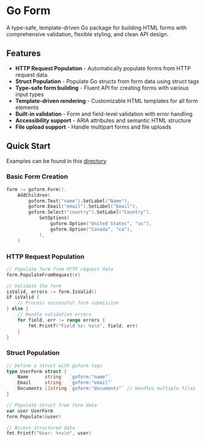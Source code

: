 # Go Form

A type-safe, template-driven Go package for building HTML forms with comprehensive validation, flexible styling, and clean API design.

## Features

- **HTTP Request Population** - Automatically populate forms from HTTP request data
- **Struct Population** - Populate Go structs from form data using struct tags
- **Type-safe form building** - Fluent API for creating forms with various input types
- **Template-driven rendering** - Customizable HTML templates for all form elements
- **Built-in validation** - Form and field-level validation with error handling
- **Accessibility support** - ARIA attributes and semantic HTML structure
- **File upload support** - Handle multipart forms and file uploads

## Quick Start

Examples can be found in this [directory](./examples/)

### Basic Form Creation

```go
form := goform.Form().
    AddChildren(
        goform.Text("name").SetLabel("Name"),
        goform.Email("email").SetLabel("Email"),
        goform.Select("country").SetLabel("Country").
            SetOptions(
                goform.Option("United States", "us"),
                goform.Option("Canada", "ca"),
            ),
    )
```

### HTTP Request Population

```go
// Populate form from HTTP request data
form.PopulateFromRequest(r)

// Validate the form
isValid, errors := form.IsValid()
if isValid {
    // Process successful form submission
} else {
    // Handle validation errors
    for field, err := range errors {
        fmt.Printf("Field %s: %s\n", field, err)
    }
}
```

### Struct Population

```go
// Define a struct with goform tags
type UserForm struct {
    Name      string   `goform:"name"`
    Email     string   `goform:"email"`
    Documents []string `goform:"documents"` // Handles multiple files
}

// Populate struct from form data
var user UserForm
form.Populate(&user)

// Access structured data
fmt.Printf("User: %+v\n", user)
```
